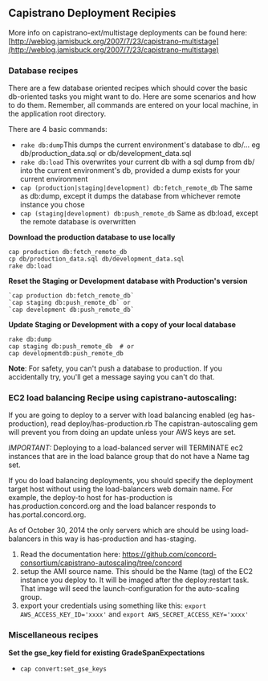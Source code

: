 ## Capistrano Deployment Recipies

More info on capistrano-ext/multistage deployments can be found here:
[http://weblog.jamisbuck.org/2007/7/23/capistrano-multistage](http://weblog.jamisbuck.org/2007/7/23/capistrano-multistage)

### Database recipes

There are a few database oriented recipes which should cover the basic
db-oriented tasks you might want to do.
Here are some scenarios and how to do them. Remember, all commands are
entered on your local machine, in the application root directory.

There are 4 basic commands:

* `rake db:dump`This dumps the current environment's database to db/… eg
db/production_data.sql or db/development_data.sql
* `rake db:load` This overwrites your current db with a sql dump from db/
into the current environment's db, provided a dump exists for your current environment
* `cap (production|staging|development) db:fetch_remote_db` The same as db:dump,
except it dumps the database from whichever remote instance you chose
* `cap (staging|development) db:push_remote_db` Same as db:load, except the remote database is overwritten

**Download the production database to use locally**

    cap production db:fetch_remote_db
    cp db/production_data.sql db/development_data.sql
    rake db:load


**Reset the Staging or Development database with Production's version**

    `cap production db:fetch_remote_db`
    `cap staging db:push_remote_db` or
    `cap development db:push_remote_db`

**Update Staging or Development with a copy of your local database**

    rake db:dump
    cap staging db:push_remote_db  # or
    cap developmentdb:push_remote_db

**Note**: For safety, you can't push a database to production. If you
accidentally try, you'll get a message saying you can't do that.

### EC2 load balancing Recipe using capistrano-autoscaling:

If you are going to deploy to a server with load balancing enabled (eg has-production), read deploy/has-production.rb
The capistran-autoscaling gem will prevent you from doing an update unless your AWS keys are set.

*IMPORTANT:* Deploying to a load-balanced server will TERMINATE ec2 instances that are in the load balance group
that do not have a Name tag set.

If you do load balancing deployments, you should specify the deployment target host without using 
the load-balancers web domain name. For example, the deploy-to host for has-production is has.production.concord.org
and the load balancer responds to has.portal.concord.org.

As of October 30, 2014 the only servers which are should be using load-balancers in this way is has-production and has-staging.

  1. Read the documentation here: https://github.com/concord-consortium/capistrano-autoscaling/tree/concord
  2. setup the AMI source name.  This should be the Name (tag) of the EC2 instance you deploy to. It will be imaged after
  the deploy:restart task. That image will seed the launch-configuration for the auto-scaling group.
  3. export your credentials using something like this: 
  `export AWS_ACCESS_KEY_ID='xxxx'` and
  `export AWS_SECRET_ACCESS_KEY='xxxx'`


### Miscellaneous recipes

**Set the gse_key field for existing GradeSpanExpectations**
* `cap convert:set_gse_keys`

